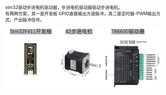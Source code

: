 


stm32驱动步进电机驱动器，步进电机驱动器驱动步进电机。  
有两种方案，其一是开发板 GPIO直接输出方波脉冲，其二是定时器-PWM输出方式，产出脉冲信号。   

![01](./img_stm32_RunMator/01.png)


